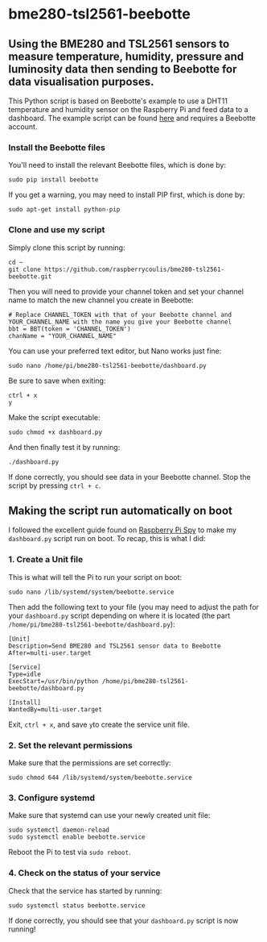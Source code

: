 # bme280-tsl2561-beebotte
## Using the BME280 and TSL2561 sensors to measure temperature, humidity, pressure and luminosity data then sending to Beebotte for data visualisation purposes.

This Python script is based on Beebotte's example to use a DHT11 temperature and humidity sensor on the Raspberry Pi and feed data to a dashboard. The example script can be found [here](https://beebotte.com/tutorials/monitor_humidity_and_temperature_with_raspberrypi) and requires a Beebotte account.

### Install the Beebotte files

You'll need to install the relevant Beebotte files, which is done by:

    sudo pip install beebotte

If you get a warning, you may need to install PIP first, which is done by:

    sudo apt-get install python-pip

### Clone and use my script

Simply clone this script by running:

    cd ~
    git clone https://github.com/raspberrycoulis/bme280-tsl2561-beebotte.git

Then you will need to provide your channel token and set your channel name to match the new channel you create in Beebotte:

    # Replace CHANNEL_TOKEN with that of your Beebotte channel and YOUR_CHANNEL_NAME with the name you give your Beebotte channel
    bbt = BBT(token = 'CHANNEL_TOKEN')
    chanName = "YOUR_CHANNEL_NAME"

You can use your preferred text editor, but Nano works just fine:

    sudo nano /home/pi/bme280-tsl2561-beebotte/dashboard.py

Be sure to save when exiting:

    ctrl + x
    y

Make the script executable:

    sudo chmod +x dashboard.py

And then finally test it by running:

    ./dashboard.py

If done correctly, you should see data in your Beebotte channel. Stop the script by pressing `ctrl + c`.

## Making the script run automatically on boot

I followed the excellent guide found on [Raspberry Pi Spy](http://www.raspberrypi-spy.co.uk/2015/10/how-to-autorun-a-python-script-on-boot-using-systemd/) to make my `dashboard.py` script run on boot. To recap, this is what I did:

### 1. Create a Unit file

This is what will tell the Pi to run your script on boot:

    sudo nano /lib/systemd/system/beebotte.service

Then add the following text to your file (you may need to adjust the path for your `dashboard.py` script depending on where it is located (the part `/home/pi/bme280-tsl2561-beebotte/dashboard.py`):

    [Unit]
    Description=Send BME280 and TSL2561 sensor data to Beebotte
    After=multi-user.target
    
    [Service]
    Type=idle
    ExecStart=/usr/bin/python /home/pi/bme280-tsl2561-beebotte/dashboard.py
    
    [Install]
    WantedBy=multi-user.target

Exit, `ctrl + x`, and save `y`to create the service unit file.

### 2. Set the relevant permissions

Make sure that the permissions are set correctly:

    sudo chmod 644 /lib/systemd/system/beebotte.service

### 3. Configure systemd

Make sure that systemd can use your newly created unit file:

    sudo systemctl daemon-reload
    sudo systemctl enable beebotte.service

Reboot the Pi to test via `sudo reboot`.

### 4. Check on the status of your service

Check that the service has started by running:

    sudo systemctl status beebotte.service

If done correctly, you should see that your `dashboard.py` script is now running!